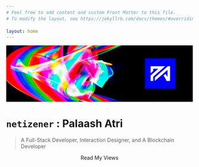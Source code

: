 ```yaml
---
# Feel free to add content and custom Front Matter to this file.
# To modify the layout, see https://jekyllrb.com/docs/themes/#overriding-theme-defaults

layout: home
---
```

<img src="download.png" alt="header image">

# `netizener` :  Palaash Atri 
> A Full-Stack Developer, Interaction Designer, and A Blockchain Developer

<center>Read My Views</center>
